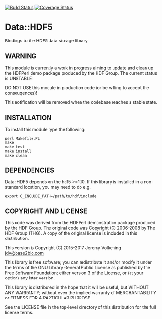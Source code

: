 [![Build Status](https://travis-ci.org/jvolkening/p5-Data-HDF5.svg?branch=HDF5_1.10)](https://travis-ci.org/jvolkening/p5-Data-HDF5)
[![Coverage Status](https://coveralls.io/repos/github/jvolkening/p5-Data-HDF5/badge.svg?branch=HDF5_1.10)](https://coveralls.io/github/jvolkening/p5-Data-HDF5?branch=HDF5_1.10)

Data::HDF5
==========

Bindings to the HDF5 data storage library

WARNING
-------

This module is currently a work in progress aiming to update and clean up the
HDFPerl demo package produced by the HDF Group. The current status is
UNSTABLE!

DO NOT USE this module in production code (or be willing to accept the
conseuqences)!

This notification will be removed when the codebase reaches a stable state.

INSTALLATION
------------

To install this module type the following:

    perl Makefile.PL
    make
    make test
    make install
    make clean


DEPENDENCIES
------------

Data::HDF5 depends on the hdf5 >=1.10. If this library is installed in a
non-standard location, you may need to do e.g.

    export C_INCLUDE_PATH=/path/to/hdf/include


COPYRIGHT AND LICENSE
---------------------

This code was derived from the HDFPerl demonstration package produced by the
HDF Group. The original code was Copyright (C) 2006-2008 by The HDF Group
(THG). A copy of the original license is included in this distribution.

This version is Copyright (C) 2015-2017 Jeremy Volkening <jdv@base2bio.com>

This library is free software; you can redistribute it and/or modify it under
the terms of the GNU Library General Public License as published by the Free
Software Foundation; either version 3 of the License, or (at your option) any
later version.

This library is distributed in the hope that it will be useful, but WITHOUT ANY
WARRANTY; without even the implied warranty of MERCHANTABILITY or FITNESS FOR A
PARTICULAR PURPOSE.

See the LICENSE file in the top-level directory of this distribution for the
full license terms.
